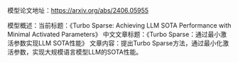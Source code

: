 模型论文地址：https://arxiv.org/abs/2406.05955

模型概述：当前标题：《Turbo Sparse: Achieving LLM SOTA Performance with Minimal Activated Parameters》
中文文章标题：《Turbo Sparse：通过最小激活参数实现LLM SOTA性能》
文章内容：提出Turbo Sparse方法，通过最小化激活参数，实现大规模语言模型LLM的SOTA性能。
